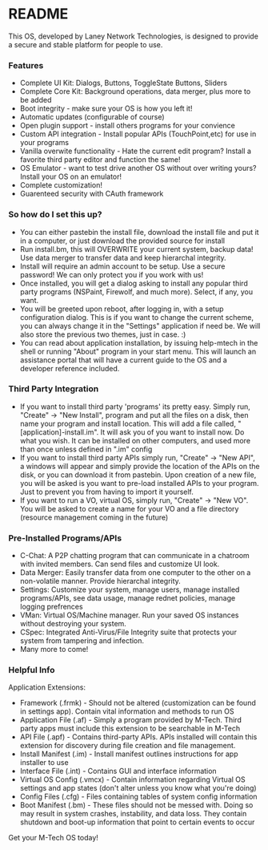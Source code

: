 # README #

This OS, developed by Laney Network Technologies, is designed to provide a secure and stable platform for people to use.

### Features ###

* Complete UI Kit: Dialogs, Buttons, ToggleState Buttons, Sliders
* Complete Core Kit: Background operations, data merger, plus more to be added
* Boot integrity - make sure your OS is how you left it!
* Automatic updates (configurable of course)
* Open plugin support - install others programs for your convience
* Custom API integration - Install popular APIs (TouchPoint,etc) for use in your programs
* Vanilla overwite functionality - Hate the current edit program? Install a favorite third party editor and function the same!
* OS Emulator - want to test drive another OS without over writing yours? Install your OS on an emulator!
* Complete customization!
* Guarenteed security with CAuth framework

### So how do I set this up? ###

* You can either pastebin the install file, download the install file and put it in a computer, or just download the provided source for install
* Run install.bm, this will OVERWRITE your current system, backup data! Use data merger to transfer data and keep hierarchal integrity.
* Install will require an admin account to be setup. Use a secure password! We can only protect you if you work with us!
* Once installed, you will get a dialog asking to install any popular third party programs (NSPaint, Firewolf, and much more). Select, if any, you want.
* You will be greeted upon reboot, after logging in, with a setup configuration dialog. This is if you want to change the current scheme, you can always change it in the "Settings" application if need be. We will also store the previous two themes, just in case. :)
* You can read about application installation, by issuing help-mtech in the shell or running "About" program in your start menu. This will launch an assistance portal that will have a current guide to the OS and a developer reference included.

### Third Party Integration ###

* If you want to install third party 'programs' its pretty easy. Simply run, "Create" -> "New Install", program and put all the files on a disk, then name your program and install location. This will add a file called, "[application]-install.im". It will ask you of you want to install now. Do what you wish. It can be installed on other computers, and used more than once unless defined in ".im" config
* If you want to install third party APIs simply run, "Create" -> "New API", a windows will appear and simply provide the location of the APIs on the disk, or you can download it from pastebin. Upon creation of a new file, you will be asked is you want to pre-load installed APIs to your program. Just to prevent you from having to import it yourself.
* If you want to run a VO, virtual OS, simply run, "Create" -> "New VO". You will be asked to create a name for your VO and a file directory (resource management coming in the future)

### Pre-Installed Programs/APIs ###

* C-Chat: A P2P chatting program that can communicate in a chatroom with invited members. Can send files and customize UI look.
* Data Merger: Easily transfer data from one computer to the other on a non-volatile manner. Provide hierarchal integrity.
* Settings: Customize your system, manage users, manage installed programs/APIs, see data usage, manage rednet policies, manage logging prefrences 
* VMan: Virtual OS/Machine manager. Run your saved OS instances without destroying your system.
* CSpec: Integrated Anti-Virus/File Integrity suite that protects your system from tampering and infection.
* Many more to come!


### Helpful Info ###

Application Extensions:
* Framework (.frmk) - Should not be altered (customization can be found in settings app). Contain vital information and methods to run OS
* Application File (.af) - Simply a program provided by M-Tech. Third party apps must include this extension to be searchable in M-Tech
* API File (.apf) - Contains third-party APIs. APIs installed will contain this extension for discovery during file creation and file management.
* Install Manifest (.im) - Install manifest outlines instructions for app installer to use
* Interface File (.int) - Contains GUI and interface information
* Virtual OS Config (.vmcx) - Contain information regarding Virtual OS settings and app states (don't alter unless you know what you're doing)
* Config Files (.cfg) - Files containing tables of system config information
* Boot Manifest (.bm) - These files should not be messed with. Doing so may result in system crashes, instability, and data loss. They contain shutdown and boot-up information that point to certain events to occur

Get your M-Tech OS today!